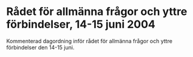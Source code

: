 # Rådet för allmänna frågor och yttre förbindelser, 14-15 juni 2004

Kommenterad dagordning inför rådet för allmänna frågor och yttre förbindelser den 14\-15 juni.
